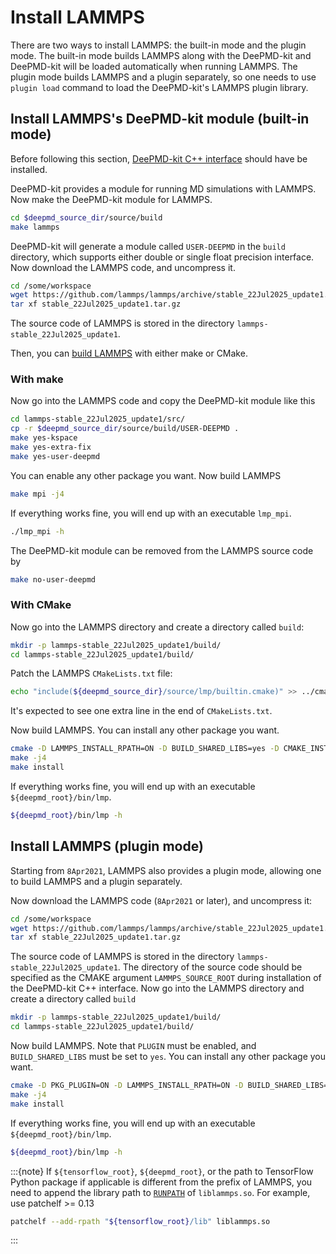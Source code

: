 # Install LAMMPS

There are two ways to install LAMMPS: the built-in mode and the plugin mode. The built-in mode builds LAMMPS along with the DeePMD-kit and DeePMD-kit will be loaded automatically when running LAMMPS. The plugin mode builds LAMMPS and a plugin separately, so one needs to use `plugin load` command to load the DeePMD-kit's LAMMPS plugin library.

## Install LAMMPS's DeePMD-kit module (built-in mode)

Before following this section, [DeePMD-kit C++ interface](install-from-source.md) should have be installed.

DeePMD-kit provides a module for running MD simulations with LAMMPS. Now make the DeePMD-kit module for LAMMPS.

```bash
cd $deepmd_source_dir/source/build
make lammps
```

DeePMD-kit will generate a module called `USER-DEEPMD` in the `build` directory, which supports either double or single float precision interface. Now download the LAMMPS code, and uncompress it.

```bash
cd /some/workspace
wget https://github.com/lammps/lammps/archive/stable_22Jul2025_update1.tar.gz
tar xf stable_22Jul2025_update1.tar.gz
```

The source code of LAMMPS is stored in the directory `lammps-stable_22Jul2025_update1`.

Then, you can [build LAMMPS](https://docs.lammps.org/Build.html) with either make or CMake.

### With make

Now go into the LAMMPS code and copy the DeePMD-kit module like this

```bash
cd lammps-stable_22Jul2025_update1/src/
cp -r $deepmd_source_dir/source/build/USER-DEEPMD .
make yes-kspace
make yes-extra-fix
make yes-user-deepmd
```

You can enable any other package you want. Now build LAMMPS

```bash
make mpi -j4
```

If everything works fine, you will end up with an executable `lmp_mpi`.

```bash
./lmp_mpi -h
```

The DeePMD-kit module can be removed from the LAMMPS source code by

```bash
make no-user-deepmd
```

### With CMake

Now go into the LAMMPS directory and create a directory called `build`:

```bash
mkdir -p lammps-stable_22Jul2025_update1/build/
cd lammps-stable_22Jul2025_update1/build/
```

Patch the LAMMPS `CMakeLists.txt` file:

```bash
echo "include(${deepmd_source_dir}/source/lmp/builtin.cmake)" >> ../cmake/CMakeLists.txt
```

It's expected to see one extra line in the end of `CMakeLists.txt`.

Now build LAMMPS. You can install any other package you want.

```bash
cmake -D LAMMPS_INSTALL_RPATH=ON -D BUILD_SHARED_LIBS=yes -D CMAKE_INSTALL_PREFIX=${deepmd_root} -DCMAKE_PREFIX_PATH=${deepmd_root} ../cmake
make -j4
make install
```

If everything works fine, you will end up with an executable `${deepmd_root}/bin/lmp`.

```bash
${deepmd_root}/bin/lmp -h
```

## Install LAMMPS (plugin mode)

Starting from `8Apr2021`, LAMMPS also provides a plugin mode, allowing one to build LAMMPS and a plugin separately.

Now download the LAMMPS code (`8Apr2021` or later), and uncompress it:

```bash
cd /some/workspace
wget https://github.com/lammps/lammps/archive/stable_22Jul2025_update1.tar.gz
tar xf stable_22Jul2025_update1.tar.gz
```

The source code of LAMMPS is stored in the directory `lammps-stable_22Jul2025_update1`. The directory of the source code should be specified as the CMAKE argument `LAMMPS_SOURCE_ROOT` during installation of the DeePMD-kit C++ interface. Now go into the LAMMPS directory and create a directory called `build`

```bash
mkdir -p lammps-stable_22Jul2025_update1/build/
cd lammps-stable_22Jul2025_update1/build/
```

Now build LAMMPS. Note that `PLUGIN` must be enabled, and `BUILD_SHARED_LIBS` must be set to `yes`. You can install any other package you want.

```bash
cmake -D PKG_PLUGIN=ON -D LAMMPS_INSTALL_RPATH=ON -D BUILD_SHARED_LIBS=yes -D CMAKE_INSTALL_PREFIX=${deepmd_root} -D CMAKE_INSTALL_LIBDIR=lib -D CMAKE_INSTALL_FULL_LIBDIR=${deepmd_root}/lib ../cmake
make -j4
make install
```

If everything works fine, you will end up with an executable `${deepmd_root}/bin/lmp`.

```bash
${deepmd_root}/bin/lmp -h
```

:::{note}
If `${tensorflow_root}`, `${deepmd_root}`, or the path to TensorFlow Python package if applicable is different from the prefix of LAMMPS, you need to append the library path to [`RUNPATH`](https://man7.org/linux/man-pages/man8/ld.so.8.html) of `liblammps.so`. For example, use patchelf >= 0.13

```sh
patchelf --add-rpath "${tensorflow_root}/lib" liblammps.so
```

:::
